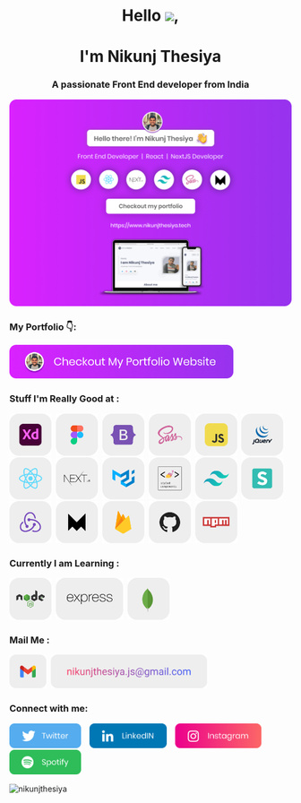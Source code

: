 <h1 align="center">Hello <img src="https://media.giphy.com/media/hvRJCLFzcasrR4ia7z/giphy.gif" width="25px">,</h1>
<h1 align="center">I'm Nikunj Thesiya</h1>
<h3 align="center">A passionate Front End developer from India</h3>

<a href="https://www.nikunjthesiya.tech/" target="_blank"><img src="https://github.com/NikunjThesiya/NikunjThesiya/blob/main/Images/nikunjthesiyabanner.png" alt="Nikunj Thesiya GitHub header image"></a>

<h3 align="left">My Portfolio 👇:</h3>

<p><a href="https://www.nikunjthesiya.tech/"><img src="https://github.com/NikunjThesiya/NikunjThesiya/blob/main/Images/checkoutimage.png" width=400></a></p>

<h3 align="left">Stuff I'm Really Good at : </h3>

<p align="left"><img src="https://github.com/NikunjThesiya/NikunjThesiya/blob/main/Images/adobexd.png" height=75> &nbsp;<img src="https://github.com/NikunjThesiya/NikunjThesiya/blob/main/Images/figma.png" height=75> &nbsp;<img src="https://github.com/NikunjThesiya/NikunjThesiya/blob/main/Images/bootstrap.png" height=75> &nbsp;<img src="https://github.com/NikunjThesiya/NikunjThesiya/blob/main/Images/sass.png" height=75> &nbsp;<img src="https://github.com/NikunjThesiya/NikunjThesiya/blob/main/Images/javascript.png" height=75> &nbsp;<img src="https://github.com/NikunjThesiya/NikunjThesiya/blob/main/Images/jquery.png" height=75> &nbsp;<img src="https://github.com/NikunjThesiya/NikunjThesiya/blob/main/Images/react.png" height=75> &nbsp;<img src="https://github.com/NikunjThesiya/NikunjThesiya/blob/main/Images/nextjs.png" height=75> &nbsp;<img src="https://github.com/NikunjThesiya/NikunjThesiya/blob/main/Images/materialui.png" height=75> &nbsp;<img src="https://github.com/NikunjThesiya/NikunjThesiya/blob/main/Images/styled-components.png" height=75> &nbsp;<img src="https://github.com/NikunjThesiya/NikunjThesiya/blob/main/Images/tailwindcss.png" height=75> &nbsp;<img src="https://github.com/NikunjThesiya/NikunjThesiya/blob/main/Images/semanticui.png" height=75> &nbsp;<img src="https://github.com/NikunjThesiya/NikunjThesiya/blob/main/Images/redux.png" height=75> &nbsp;<img src="https://github.com/NikunjThesiya/NikunjThesiya/blob/main/Images/framer.png" height=75> &nbsp;<img src="https://github.com/NikunjThesiya/NikunjThesiya/blob/main/Images/firebase.png" height=75> &nbsp;<img src="https://github.com/NikunjThesiya/NikunjThesiya/blob/main/Images/github.png" height=75> &nbsp;<img src="https://github.com/NikunjThesiya/NikunjThesiya/blob/main/Images/npm.png" height=75></p>

<h3 align="left">Currently I am Learning : </h3>

<p align="left"><img src="https://github.com/NikunjThesiya/NikunjThesiya/blob/main/Images/nodejs.png" height=75> &nbsp;<img src="https://github.com/NikunjThesiya/NikunjThesiya/blob/main/Images/express.png" height=75> &nbsp;<img src="https://github.com/NikunjThesiya/NikunjThesiya/blob/main/Images/mongodb.png" height=75></p>

<h3 align="left">Mail Me : </h3>

<p align="left"><img src="https://github.com/NikunjThesiya/NikunjThesiya/blob/main/Images/gmail.png" height=60> &nbsp;<a href="mailto:nikunjthesiya.js@gmail.com" align="left"><img src="https://github.com/NikunjThesiya/NikunjThesiya/blob/main/Images/mail.png" height=60></a></p>

<h3 align="left">Connect with me:</h3>

<p>
  <a href="https://twitter.com/NikunjThesiya2"><img src="https://github.com/NikunjThesiya/NikunjThesiya/blob/main/Images/twitterlogo.png" height=44></a> &nbsp; &nbsp;<a href="https://www.linkedin.com/in/nikunjthesiya/"><img src="https://github.com/NikunjThesiya/NikunjThesiya/blob/main/Images/linkedinlogo.png" height=44></a> &nbsp; &nbsp;<a href="https://www.instagram.com/ll_nikunj.thesiya_ll/"><img src="https://github.com/NikunjThesiya/NikunjThesiya/blob/main/Images/instagramlogo.png" height=44></a> &nbsp; &nbsp;<a href="https://open.spotify.com/user/31crz5k4dzevnbmicr5lcng6pdne?si=1edb9d19cd7e4461"><img src="https://github.com/NikunjThesiya/NikunjThesiya/blob/main/Images/spotifylogo.png" height=44></a>

</p>

<p align="left"> <img src="https://komarev.com/ghpvc/?username=nikunjthesiya&label=Profile%20views&color=0e75b6&style=flat" alt="nikunjthesiya" /> </p>



<!---
NikunjThesiya/NikunjThesiya is a ✨ special ✨ repository because its `README.md` (this file) appears on your GitHub profile.
You can click the Preview link to take a look at your changes.
--->
